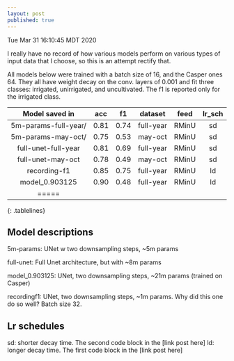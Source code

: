 ```yaml
---
layout: post
published: true
---
```

<style>
.tablelines table, .tablelines td, .tablelines th {
        border: 1px solid black;
        }
</style>
Tue Mar 31 16:10:45 MDT 2020

I really have no record of how various models perform on various types of input data that I choose,
so this is an attempt rectify that.

All models below were trained with a batch size of 16, and the Casper ones 64. 
They all have weight decay on the conv. layers of 0.001 and fit three classes:
irrigated, unirrigated, and uncultivated. The f1 is reported only for the irrigated class.


| Model saved in         |     acc | f1       | dataset   | feed     | lr_sch   |
|:--------:              |:-------:|:--------:|:--------: |:--------:|:--------:|
| 5m-params-full-year/   | 0.81    | 0.74     | full-year | RMinU    |  sd      |
| 5m-params-may-oct/     | 0.75    | 0.53     | may-oct   | RMinU    |  sd      |
| full-unet-full-year    | 0.81    | 0.69     | full-year | RMinU    |  sd      |
| full-unet-may-oct      | 0.78    | 0.49     | may-oct   | RMinU    |  sd      |
| recording-f1           | 0.85    | 0.75     | full-year | RMinU    |  ld      |
| model_0.903125         | 0.90    | 0.48     | full-year | RMinU    |  ld      |
|=====
{: .tablelines}

## Model descriptions

5m-params: UNet w two downsampling steps, ~5m params

full-unet: Full Unet architecture, but with ~8m params

model_0.903125: UNet, two downsampling steps, ~21m params (trained on Casper)

recordingf1: UNet, two downsampling steps, ~1m params. Why did this one do so well? Batch size 32.

## Lr schedules

sd: shorter decay time. The second code block in the [link post here]
ld: longer decay time.  The first code block in the [link post here]

